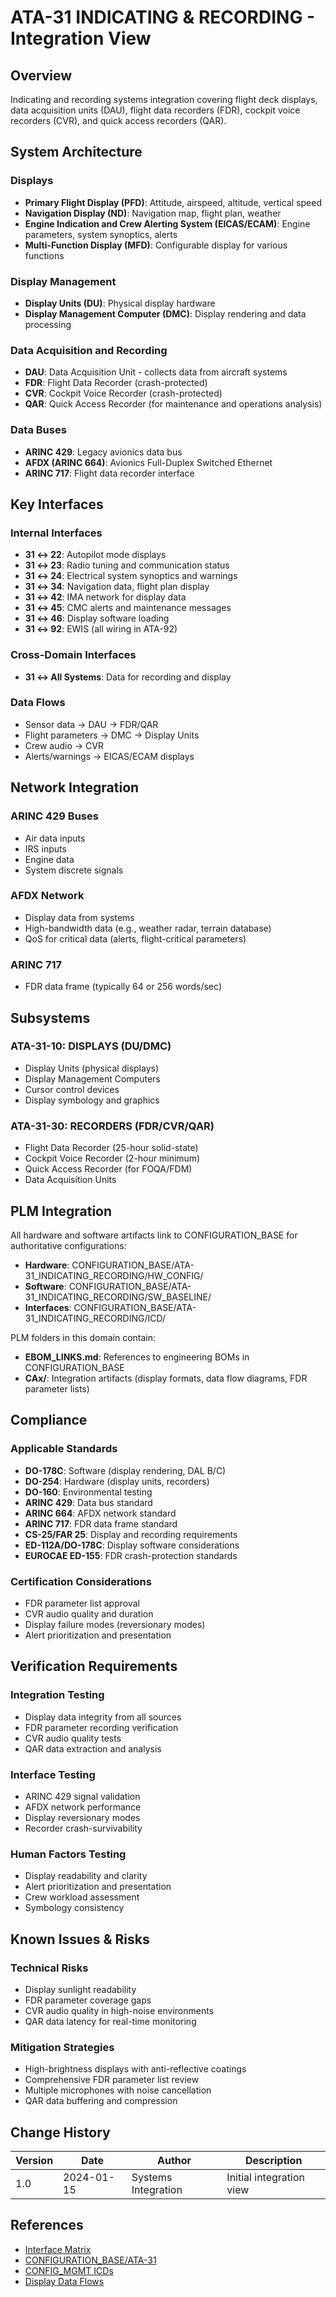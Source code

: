 # ATA-31 INDICATING & RECORDING - Integration View

## Overview

Indicating and recording systems integration covering flight deck displays, data acquisition units (DAU), flight data recorders (FDR), cockpit voice recorders (CVR), and quick access recorders (QAR).

## System Architecture

### Displays
- **Primary Flight Display (PFD)**: Attitude, airspeed, altitude, vertical speed
- **Navigation Display (ND)**: Navigation map, flight plan, weather
- **Engine Indication and Crew Alerting System (EICAS/ECAM)**: Engine parameters, system synoptics, alerts
- **Multi-Function Display (MFD)**: Configurable display for various functions

### Display Management
- **Display Units (DU)**: Physical display hardware
- **Display Management Computer (DMC)**: Display rendering and data processing

### Data Acquisition and Recording
- **DAU**: Data Acquisition Unit - collects data from aircraft systems
- **FDR**: Flight Data Recorder (crash-protected)
- **CVR**: Cockpit Voice Recorder (crash-protected)
- **QAR**: Quick Access Recorder (for maintenance and operations analysis)

### Data Buses
- **ARINC 429**: Legacy avionics data bus
- **AFDX (ARINC 664)**: Avionics Full-Duplex Switched Ethernet
- **ARINC 717**: Flight data recorder interface

## Key Interfaces

### Internal Interfaces
- **31 ↔ 22**: Autopilot mode displays
- **31 ↔ 23**: Radio tuning and communication status
- **31 ↔ 24**: Electrical system synoptics and warnings
- **31 ↔ 34**: Navigation data, flight plan display
- **31 ↔ 42**: IMA network for display data
- **31 ↔ 45**: CMC alerts and maintenance messages
- **31 ↔ 46**: Display software loading
- **31 ↔ 92**: EWIS (all wiring in ATA-92)

### Cross-Domain Interfaces
- **31 ↔ All Systems**: Data for recording and display

### Data Flows
- Sensor data → DAU → FDR/QAR
- Flight parameters → DMC → Display Units
- Crew audio → CVR
- Alerts/warnings → EICAS/ECAM displays

## Network Integration

### ARINC 429 Buses
- Air data inputs
- IRS inputs
- Engine data
- System discrete signals

### AFDX Network
- Display data from systems
- High-bandwidth data (e.g., weather radar, terrain database)
- QoS for critical data (alerts, flight-critical parameters)

### ARINC 717
- FDR data frame (typically 64 or 256 words/sec)

## Subsystems

### ATA-31-10: DISPLAYS (DU/DMC)
- Display Units (physical displays)
- Display Management Computers
- Cursor control devices
- Display symbology and graphics

### ATA-31-30: RECORDERS (FDR/CVR/QAR)
- Flight Data Recorder (25-hour solid-state)
- Cockpit Voice Recorder (2-hour minimum)
- Quick Access Recorder (for FOQA/FDM)
- Data Acquisition Units

## PLM Integration

All hardware and software artifacts link to CONFIGURATION_BASE for authoritative configurations:
- **Hardware**: CONFIGURATION_BASE/ATA-31_INDICATING_RECORDING/HW_CONFIG/
- **Software**: CONFIGURATION_BASE/ATA-31_INDICATING_RECORDING/SW_BASELINE/
- **Interfaces**: CONFIGURATION_BASE/ATA-31_INDICATING_RECORDING/ICD/

PLM folders in this domain contain:
- **EBOM_LINKS.md**: References to engineering BOMs in CONFIGURATION_BASE
- **CAx/**: Integration artifacts (display formats, data flow diagrams, FDR parameter lists)

## Compliance

### Applicable Standards
- **DO-178C**: Software (display rendering, DAL B/C)
- **DO-254**: Hardware (display units, recorders)
- **DO-160**: Environmental testing
- **ARINC 429**: Data bus standard
- **ARINC 664**: AFDX network standard
- **ARINC 717**: FDR data frame standard
- **CS-25/FAR 25**: Display and recording requirements
- **ED-112A/DO-178C**: Display software considerations
- **EUROCAE ED-155**: FDR crash-protection standards

### Certification Considerations
- FDR parameter list approval
- CVR audio quality and duration
- Display failure modes (reversionary modes)
- Alert prioritization and presentation

## Verification Requirements

### Integration Testing
- Display data integrity from all sources
- FDR parameter recording verification
- CVR audio quality tests
- QAR data extraction and analysis

### Interface Testing
- ARINC 429 signal validation
- AFDX network performance
- Display reversionary modes
- Recorder crash-survivability

### Human Factors Testing
- Display readability and clarity
- Alert prioritization and presentation
- Crew workload assessment
- Symbology consistency

## Known Issues & Risks

### Technical Risks
- Display sunlight readability
- FDR parameter coverage gaps
- CVR audio quality in high-noise environments
- QAR data latency for real-time monitoring

### Mitigation Strategies
- High-brightness displays with anti-reflective coatings
- Comprehensive FDR parameter list review
- Multiple microphones with noise cancellation
- QAR data buffering and compression

## Change History

| Version | Date | Author | Description |
|---------|------|--------|-------------|
| 1.0 | 2024-01-15 | Systems Integration | Initial integration view |

## References

- [Interface Matrix](./INTERFACE_MATRIX/31↔22_23_24_34_42_45_46_92.csv)
- [CONFIGURATION_BASE/ATA-31](../../../CONFIGURATION_BASE/ATA-31_INDICATING_RECORDING/)
- [CONFIG_MGMT ICDs](../../../../00-PROGRAM/CONFIG_MGMT/09-INTERFACES/)
- [Display Data Flows](../../03-INTEGRATION_VIEWS/DISPLAY_DATA_FLOWS.md)
